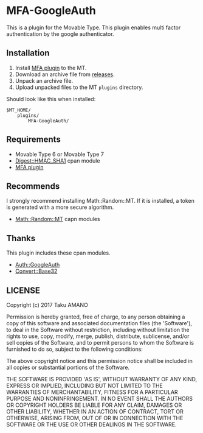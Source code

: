 # MFA-GoogleAuth

This is a plugin for the Movable Type.
This plugin enables multi factor authentication by the google authenticator.

## Installation

1. Install [MFA plugin](https://github.com/usualoma/mt-plugin-MFA) to the MT.
1. Download an archive file from [releases](https://github.com/usualoma/mt-plugin-MFA-GoogleAuth/releases).
1. Unpack an archive file.
1. Upload unpacked files to the MT `plugins` directory.

Should look like this when installed:

    $MT_HOME/
        plugins/
            MFA-GoogleAuth/

## Requirements

* Movable Type 6 or Movable Type 7
* [Digest::HMAC_SHA1](http://search.cpan.org/~gaas/Digest-HMAC-1.03/) cpan module
* [MFA plugin](https://github.com/usualoma/mt-plugin-MFA)

## Recommends

I strongly recommend installing Math::Random::MT. 
If it is installed, a token is generated with a more secure algorithm.

* [Math::Random::MT](http://search.cpan.org/~fangly/Math-Random-MT-1.17/) capn modules

## Thanks

This plugin includes these cpan modules.

* [Auth::GoogleAuth](http://search.cpan.org/~gryphon/Auth-GoogleAuth-1.01/)
* [Convert::Base32](http://search.cpan.org/~ikegami/Convert-Base32-0.06/)

## LICENSE

Copyright (c) 2017 Taku AMANO

Permission is hereby granted, free of charge, to any person obtaining
a copy of this software and associated documentation files (the
'Software'), to deal in the Software without restriction, including
without limitation the rights to use, copy, modify, merge, publish,
distribute, sublicense, and/or sell copies of the Software, and to
permit persons to whom the Software is furnished to do so, subject to
the following conditions:

The above copyright notice and this permission notice shall be
included in all copies or substantial portions of the Software.

THE SOFTWARE IS PROVIDED 'AS IS', WITHOUT WARRANTY OF ANY KIND,
EXPRESS OR IMPLIED, INCLUDING BUT NOT LIMITED TO THE WARRANTIES OF
MERCHANTABILITY, FITNESS FOR A PARTICULAR PURPOSE AND NONINFRINGEMENT.
IN NO EVENT SHALL THE AUTHORS OR COPYRIGHT HOLDERS BE LIABLE FOR ANY
CLAIM, DAMAGES OR OTHER LIABILITY, WHETHER IN AN ACTION OF CONTRACT,
TORT OR OTHERWISE, ARISING FROM, OUT OF OR IN CONNECTION WITH THE
SOFTWARE OR THE USE OR OTHER DEALINGS IN THE SOFTWARE.
